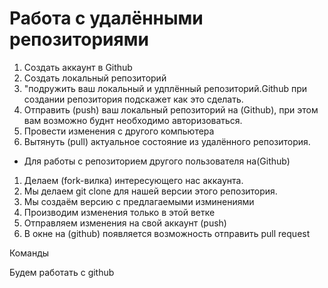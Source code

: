 # Работа с удалёнными репозиториями

1. Создать аккаунт в Github
2. Создать локальный репозиторий
3. "подружить ваш локальный и удплённый репозиторий.Github при создании репозитория подскажет как это сделать.
4. Отправить (push) ваш локальный репозиторий на (Github), при этом вам возможно буднт необходимо авторизоваться.
5. Провести изменения с другого компьютера 
6. Вытянуть (pull) актуальное состояние из удалённого репозитория.

* Для работы с репозиторием другого пользователя на(Github)

1. Делаем (fork-вилка) интересующего нас аккаунта.
2. Мы делаем git clone для нашей версии этого репозитория.
3. Мы создаём версию с предлагаемыми изминениями 
4. Производим  изменения только в этой ветке
5. Отправляем изменения на свой аккаунт (push)
6. В окне на (github) появляется возможность отправить pull request

Команды

Будем работать с github

